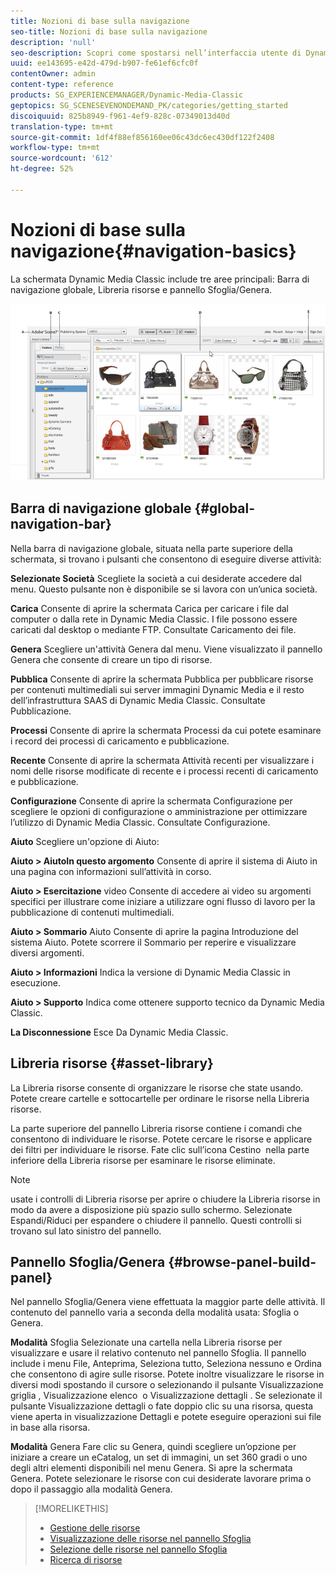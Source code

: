 ```yaml
---
title: Nozioni di base sulla navigazione
seo-title: Nozioni di base sulla navigazione
description: 'null'
seo-description: Scopri come spostarsi nell’interfaccia utente di Dynamic Media Classic.
uuid: ee143695-e42d-479d-b907-fe61ef6cfc0f
contentOwner: admin
content-type: reference
products: SG_EXPERIENCEMANAGER/Dynamic-Media-Classic
geptopics: SG_SCENESEVENONDEMAND_PK/categories/getting_started
discoiquuid: 825b8949-f961-4ef9-828c-07349013d40d
translation-type: tm+mt
source-git-commit: 1df4f88ef856160ee06c43dc6ec430df122f2408
workflow-type: tm+mt
source-wordcount: '612'
ht-degree: 52%

---
```



# Nozioni di base sulla navigazione{#navigation-basics}

La schermata Dynamic Media Classic include tre aree principali: Barra di navigazione globale, Libreria risorse e pannello Sfoglia/Genera.

![Nozioni di base sulla navigazione](/help/assets/gs_navigation_basics_popup_popup.png)

## Barra di navigazione globale {#global-navigation-bar}

Nella barra di navigazione globale, situata nella parte superiore della schermata, si trovano i pulsanti che consentono di eseguire diverse attività:

**Selezionate Società** Scegliete la società a cui desiderate accedere dal menu. Questo pulsante non è disponibile se si lavora con un’unica società.

**Carica** Consente di aprire la schermata Carica per caricare i file dal computer o dalla rete in Dynamic Media Classic. I file possono essere caricati dal desktop o mediante FTP. Consultate Caricamento dei file.

**Genera** Scegliere un&#39;attività Genera dal menu. Viene visualizzato il pannello Genera che consente di creare un tipo di risorse.

**Pubblica** Consente di aprire la schermata Pubblica per pubblicare risorse per contenuti multimediali sui server immagini Dynamic Media e il resto dell’infrastruttura SAAS di Dynamic Media Classic. Consultate Pubblicazione.

**Processi** Consente di aprire la schermata Processi da cui potete esaminare i record dei processi di caricamento e pubblicazione.

**Recente** Consente di aprire la schermata Attività recenti per visualizzare i nomi delle risorse modificate di recente e i processi recenti di caricamento e pubblicazione.

**Configurazione** Consente di aprire la schermata Configurazione per scegliere le opzioni di configurazione o amministrazione per ottimizzare l’utilizzo di Dynamic Media Classic. Consultate Configurazione.

**Aiuto** Scegliere un&#39;opzione di Aiuto:

**Aiuto > AiutoIn questo argomento** Consente di aprire il sistema di Aiuto in una pagina con informazioni sull’attività in corso.

**Aiuto > Esercitazione** video Consente di accedere ai video su argomenti specifici per illustrare come iniziare a utilizzare ogni flusso di lavoro per la pubblicazione di contenuti multimediali.

**Aiuto > Sommario** Aiuto Consente di aprire la pagina Introduzione del sistema Aiuto. Potete scorrere il Sommario per reperire e visualizzare diversi argomenti.

**Aiuto > Informazioni** Indica la versione di Dynamic Media Classic in esecuzione.

**Aiuto > Supporto** Indica come ottenere supporto tecnico da Dynamic Media Classic.

**La Disconnessione** Esce Da Dynamic Media Classic.

## Libreria risorse {#asset-library}

La Libreria risorse consente di organizzare le risorse che state usando. Potete creare cartelle e sottocartelle per ordinare le risorse nella Libreria risorse.

La parte superiore del pannello Libreria risorse contiene i comandi che consentono di individuare le risorse. Potete cercare le risorse e applicare dei filtri per individuare le risorse. Fate clic sull’icona Cestino  nella parte inferiore della Libreria risorse per esaminare le risorse eliminate.

>[!NOTE]
>
>usate i controlli di Libreria risorse per aprire o chiudere la Libreria risorse in modo da avere a disposizione più spazio sullo schermo. Selezionate Espandi/Riduci per espandere o chiudere il pannello. Questi controlli si trovano sul lato sinistro del pannello.

## Pannello Sfoglia/Genera {#browse-panel-build-panel}

Nel pannello Sfoglia/Genera viene effettuata la maggior parte delle attività. Il contenuto del pannello varia a seconda della modalità usata: Sfoglia o Genera.

**Modalità** Sfoglia Selezionate una cartella nella Libreria risorse per visualizzare e usare il relativo contenuto nel pannello Sfoglia. Il pannello include i menu File, Anteprima, Seleziona tutto, Seleziona nessuno e Ordina che consentono di agire sulle risorse. Potete inoltre visualizzare le risorse in diversi modi spostando il cursore o selezionando il pulsante Visualizzazione griglia , Visualizzazione elenco  o Visualizzazione dettagli . Se selezionate il pulsante Visualizzazione dettagli o fate doppio clic su una risorsa, questa viene aperta in visualizzazione Dettagli e potete eseguire operazioni sui file in base alla risorsa. 

**Modalità** Genera Fare clic su Genera, quindi scegliere un’opzione per iniziare a creare un eCatalog, un set di immagini, un set 360 gradi o uno degli altri elementi disponibili nel menu Genera. Si apre la schermata Genera. Potete selezionare le risorse con cui desiderate lavorare prima o dopo il passaggio alla modalità Genera.

>[!MORELIKETHIS]
>
>* [Gestione delle risorse](about-managing-assets.md)
>* [Visualizzazione delle risorse nel pannello Sfoglia](viewing-assets-browse-panel.md#viewing_assets_in_the_browse_panel)
>* [Selezione delle risorse nel pannello Sfoglia](selecting-assets-browse-panel.md#selecting_assets_in_the_browse_panel)
>* [Ricerca di risorse](searching-assets.md#searching_assets)

